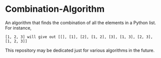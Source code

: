 # Combination-Algorithm
An algorithm that finds the combination of all the elements in a Python list. For instance,
~~~
[1, 2, 3] will give out [[], [1], [2], [1, 2], [3], [1, 3], [2, 3], [1, 2, 3]]
~~~

This repository may be dedicated just for various algorithms in the future.
